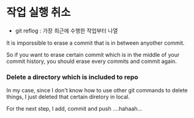 # 작업 실행 취소

+ git reflog : 가장 최근에 수행한 작업부터 나열

It is imporssible to erase a commit that is in between anyother commit.

So if you want to erase certain commit which is in the middle of your commit history, you should erase every commits and commit again.

### Delete a directory which is included to repo

In my case, since I don't know how to use other git commands to delete things, I just deleted that certain diretory in local.

For the next step, I add, commit and push ....hahaah...